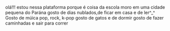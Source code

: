 olá!!!
estou nessa plataforma porque é coisa da escola
moro em uma cidade pequena do Parána
gosto de dias nublados,de ficar em casa e de ler^_^
Gosto de múica pop, rock, k-pop
gosto de gatos e de dormir 
gosto de fazer caminhadas e sair para correr

